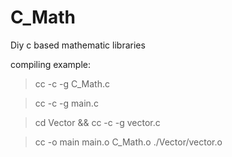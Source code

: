 # C_Math
Diy c based mathematic libraries

compiling example:
> cc -c -g C_Math.c  
  
> cc -c -g main.c  
  
> cd Vector && cc -c -g vector.c  
  
> cc -o main main.o C_Math.o ./Vector/vector.o
